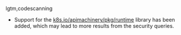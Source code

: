 lgtm,codescanning
* Support for the [k8s.io/apimachinery/pkg/runtime](https://godoc.org/k8s.io/apimachinery/pkg/runtime) library has been added, which may lead to more results from the security queries.
